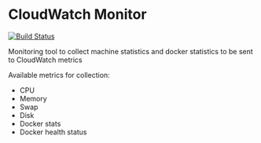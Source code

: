 CloudWatch Monitor
==================

[![Build Status](https://travis-ci.org/dedalusj/cwmonitor.svg?branch=master)](https://travis-ci.org/dedalusj/cwmonitor)

Monitoring tool to collect machine statistics and docker statistics to be sent to CloudWatch metrics

Available metrics for collection:

- CPU
- Memory
- Swap
- Disk
- Docker stats
- Docker health status
